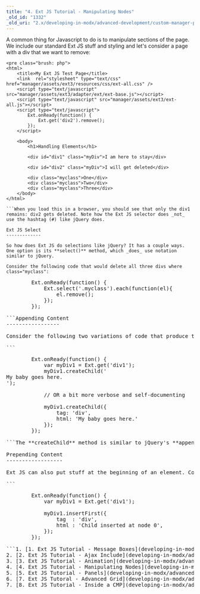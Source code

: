 ```yaml
---
title: "4. Ext JS Tutorial - Manipulating Nodes"
_old_id: "1332"
_old_uri: "2.x/developing-in-modx/advanced-development/custom-manager-pages/modext/modext-tutorials/4.-ext-js-tutorial-manipulating-nodes"
---
```


A common thing for Javascript to do is to manipulate sections of the page. We include our standard Ext JS stuff and styling and let's consider a page with a div that we want to remove:

```
<pre class="brush: php">
<html>
    <title>My Ext JS Test Page</title>
    <link  rel="stylesheet" type="text/css" href="manager/assets/ext3/resources/css/ext-all.css" />
    <script type="text/javascript" src="manager/assets/ext3/adapter/ext/ext-base.js"></script>
    <script type="text/javascript" src="manager/assets/ext3/ext-all.js"></script>
    <script type="text/javascript">
        Ext.onReady(function() {
            Ext.get('div2').remove();
        });        
    </script>
   
    <body>
        <h1>Handling Elements</h1>

        <div id="div1" class="myDiv">I am here to stay</div>    
        
        <div id="div2" class="myDiv">I will get deleted</div>    

        <div class="myclass">One</div>   
        <div class="myclass">Two</div>
        <div class="myclass">Three</div>
    </body>
</html>

```When you load this in a browser, you should see that only the div1 remains: div2 gets deleted. Note how the Ext JS selector does _not_ use the hashtag (#) like jQuery does.

Ext JS Select
-------------

So how does Ext JS do selections like jQuery? It has a couple ways. One option is its **select()** method, which _does_ use notation similar to jQuery.

Consider the following code that would delete all three divs where class="myclass":

```
<pre class="brush: php">
        Ext.onReady(function() {
            Ext.select('.myclass').each(function(el){
                el.remove();
            });
        });

```Appending Content
-----------------

Consider the following two variations of code that produce the same result:

```
<pre class="brush: php">
        Ext.onReady(function() {
            var myDiv1 = Ext.get('div1');
            myDiv1.createChild('<div>My baby goes here.</div>');

            // OR a bit more verbose and self-documenting

            myDiv1.createChild({
                tag: 'div',
                html: 'My baby goes here.'
            });
        });

```The **createChild** method is similar to jQuery's **append()** method.

Prepending Content
------------------

Ext JS can also put stuff at the beginning of an element. Consider the **insertFirst** method:

```
<pre class="brush: php">
        Ext.onReady(function() {
            var myDiv1 = Ext.get('div1');

            myDiv1.insertFirst({
                tag  : 'div',
                html : 'Child inserted at node 0',
            });
        });

```1. [1. Ext JS Tutorial - Message Boxes](developing-in-modx/advanced-development/custom-manager-pages/modext/modext-tutorials/1.-ext-js-tutorial-message-boxes)
2. [2. Ext JS Tutorial - Ajax Include](developing-in-modx/advanced-development/custom-manager-pages/modext/modext-tutorials/2.-ext-js-tutorial-ajax-include)
3. [3. Ext JS Tutorial - Animation](developing-in-modx/advanced-development/custom-manager-pages/modext/modext-tutorials/3.-ext-js-tutorial-animation)
4. [4. Ext JS Tutorial - Manipulating Nodes](developing-in-modx/advanced-development/custom-manager-pages/modext/modext-tutorials/4.-ext-js-tutorial-manipulating-nodes)
5. [5. Ext JS Tutorial - Panels](developing-in-modx/advanced-development/custom-manager-pages/modext/modext-tutorials/5.-ext-js-tutorial-panels)
6. [7. Ext JS Tutoral - Advanced Grid](developing-in-modx/advanced-development/custom-manager-pages/modext/modext-tutorials/7.-ext-js-tutoral-advanced-grid)
7. [8. Ext JS Tutorial - Inside a CMP](developing-in-modx/advanced-development/custom-manager-pages/modext/modext-tutorials/8.-ext-js-tutorial-inside-a-cmp)

</body></html>